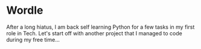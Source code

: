 # Wordle

After a long hiatus, I am back self learning Python for a few tasks in my first role in Tech. 
Let's start off with another project that I managed to code during my free time...
